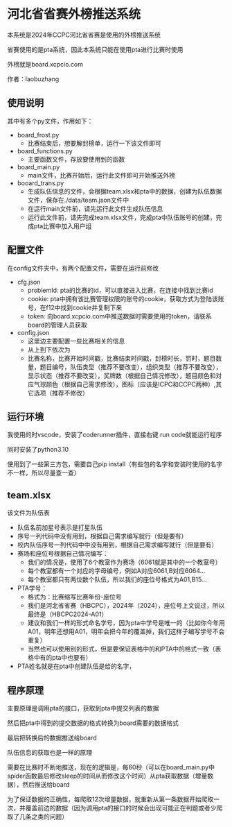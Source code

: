 # 河北省省赛外榜推送系统

本系统是2024年CCPC河北省省赛是使用的外榜推送系统

省赛使用的是pta系统，因此本系统只能在使用pta进行比赛时使用

外榜就是board.xcpcio.com

作者：laobuzhang

## 使用说明
其中有多个py文件，作用如下：
- board_frost.py
    - 比赛结束后，想要解封榜单，运行一下该文件即可
- board_functions.py
    - 主要函数文件，存放要使用到的函数
- board_main.py
    - main文件，比赛开始后，运行此文件即可开始推送外榜
- booard_trans.py
    - 生成队伍信息的文件，会根据team.xlsx和pta中的数据，创建为队伍数据文件，保存在./data/team.json文件中
    - 在运行main文件前，请先运行此文件生成队伍信息
    - 运行此文件前，请先完成team.xlsx文件，完成pta中队伍账号的创建，完成pta比赛中加入用户组

## 配置文件
在config文件夹中，有两个配置文件，需要在运行前修改
- cfg.json
    - problemId: pta的比赛的id，可以直接进入比赛，在连接中找到比赛id
    - cookie: pta中拥有该比赛管理权限的账号的cookie，获取方式为登陆该账号，在f12中找到cookie并复制下来
    - token: 向board.xcpcio.com中推送数据时需要使用的token，请联系board的管理人员获取
- config.json
    - 这里边主要配置一些比赛相关的信息
    - 从上到下依次为
    - 比赛名称，比赛开始时间戳，比赛结束时间戳，封榜时长，罚时，题目数量，题目编号，队伍类型（推荐不要改变），组织类型（推荐不要改变），显示状态（推荐不要改变），奖牌数（根据自己情况修改），题目颜色和对应气球颜色（根据自己需求修改），图标（应该是ICPC和CCPC两种）,其它选项（推荐不修改）

## 运行环境
我使用的时vscode，安装了coderunner插件，直接右键 run code就能运行程序

同时安装了python3.10

使用到了一些第三方包，需要自己pip install（有些包的名字和安装时使用的名字不一样，所以尽量查一查）

## team.xlsx
该文件为队伍表
- 队伍名前加星号表示是打星队伍
- 序号一列代码中没有用到，根据自己需求编写就行（但是要有）
- 校内队伍序号一列代码中中没有用到，根据自己需求编写就行（但是要有）
- 赛场和座位号根据自己情况编写：
    - 我们的情况是，使用了6个教室作为赛场（6061就是其中的一个教室号）
    - 每个教室都有一个对应的字母编号，例如A对应6061,B对应6064...
    - 每个教室都只有两位数个队伍，所以我们的座位号格式为A01,B15...
- PTA学号：
    - 格式为：比赛缩写比赛年份-座位号
    - 我们是河北省省赛（HBCPC），2024年（2024），座位号上文说过，所以最终是（HBCPC2024-A01）
    - 建议和我们一样的形式命名学号，因为pta中学号是唯一的（比如你今年用A01，明年还想用A01，明年会把今年的覆盖掉，我们这样子编写学号不会重复）
    - 当然也可以使用别的形式，但是要保证表格中的和PTA中的格式一致（表格中有的pta中也要有）
- PTA姓名就是在pta中创建队伍是给的名字，


## 程序原理
主要原理是调用pta的接口，获取到pta中提交列表的数据

然后把pta中得到的提交数据的格式转换为board需要的数据格式

最后把转换后的数据推送给board

队伍信息的获取也是一样的原理

需要在比赛时不断地推送，现在的逻辑是，每60秒（可以在board_main.py中spider函数最后修改sleep的时间从而修改这个时间）从pta获取数据（增量数据），然后推送给board

为了保证数据的正确性，每爬取12次增量数据，就重新从第一条数据开始爬取一次，并覆盖前边的数据（因为调用pta的接口的时候会出现可能正在判题或者少爬取了几条之类的问题）